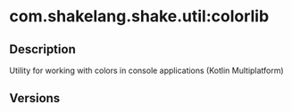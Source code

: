 # com.shakelang.shake.util:colorlib
## Description
Utility for working with colors in console applications (Kotlin Multiplatform)
## Versions
